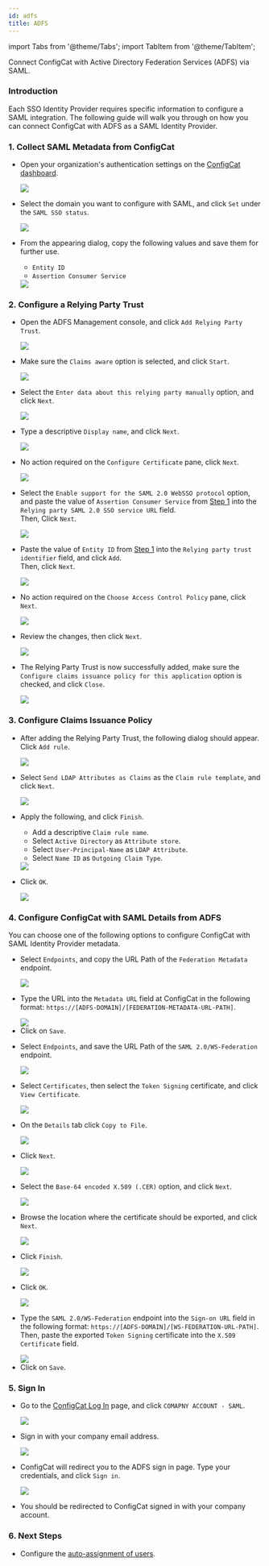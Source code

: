 ```yaml
---
id: adfs
title: ADFS
---
```


import Tabs from '@theme/Tabs';
import TabItem from '@theme/TabItem';

Connect ConfigCat with Active Directory Federation Services (ADFS) via SAML.

### Introduction
Each SSO Identity Provider requires specific information to configure a SAML integration. The following guide will walk you through on how you can connect ConfigCat with ADFS as a SAML Identity Provider.

### 1. Collect SAML Metadata from ConfigCat
- Open your organization's authentication settings on the <a href="https://app.configcat.com/organization/authentication" target="_blank">ConfigCat dashboard</a>.

  <img class="saml-tutorial-img" src="/docs/assets/saml/dashboard/authentication.png" />

- Select the domain you want to configure with SAML, and click `Set` under the `SAML SSO status`.

  <img class="saml-tutorial-img" src="/docs/assets/saml/dashboard/domains.png" />

- From the appearing dialog, copy the following values and save them for further use.
    - `Entity ID`
    - `Assertion Consumer Service`

    <img class="saml-tutorial-img" src="/docs/assets/saml/dashboard/saml_config.png" />

### 2. Configure a Relying Party Trust

- Open the ADFS Management console, and click `Add Relying Party Trust`.

  <img class="saml-tutorial-img" src="/docs/assets/saml/adfs/2_add_relying_party.png" />

- Make sure the `Claims aware` option is selected, and click `Start`.

  <img class="saml-tutorial-img" src="/docs/assets/saml/adfs/3_claims_aware.png" />

- Select the `Enter data about this relying party manually` option, and click `Next`.

  <img class="saml-tutorial-img" src="/docs/assets/saml/adfs/4_manual_metadata.png" />

- Type a descriptive `Display name`, and click `Next`.

  <img class="saml-tutorial-img" src="/docs/assets/saml/adfs/5_name.png" />

- No action required on the `Configure Certificate` pane, click `Next`.

  <img class="saml-tutorial-img" src="/docs/assets/saml/adfs/6_configure_cert.png" />

- Select the `Enable support for the SAML 2.0 WebSSO protocol` option, and paste the value of `Assertion Consumer Service` from [Step 1](#1-collect-saml-metadata-from-configcat) into the `Relying party SAML 2.0 SSO service URL` field.  
Then, Click `Next`.

  <img class="saml-tutorial-img" src="/docs/assets/saml/adfs/7_acs_url.png" />

- Paste the value of `Entity ID` from [Step 1](#1-collect-saml-metadata-from-configcat) into the `Relying party trust identifier` field, and click `Add`.  
Then, click `Next`.

  <img class="saml-tutorial-img" src="/docs/assets/saml/adfs/8_add_entity_id.png" />

- No action required on the `Choose Access Control Policy` pane, click `Next`.

  <img class="saml-tutorial-img" src="/docs/assets/saml/adfs/9_access_control_policy.png" />

- Review the changes, then click `Next`.

  <img class="saml-tutorial-img" src="/docs/assets/saml/adfs/10_ready_to_add_trust.png" />

- The Relying Party Trust is now successfully added, make sure the `Configure claims issuance policy for this application` option is checked, and click `Close`.

  <img class="saml-tutorial-img" src="/docs/assets/saml/adfs/11_finish_party.png" />

### 3. Configure Claims Issuance Policy

- After adding the Relying Party Trust, the following dialog should appear.  
Click `Add rule`.

  <img class="saml-tutorial-img" src="/docs/assets/saml/adfs/12_edit_claims.png" />

- Select `Send LDAP Attributes as Claims` as the `Claim rule template`, and click `Next`.

  <img class="saml-tutorial-img" src="/docs/assets/saml/adfs/13_ldap_claims.png" />

- Apply the following, and click `Finish`.
    - Add a descriptive `Claim rule name`.
    - Select `Active Directory` as `Attribute store`.
    - Select `User-Principal-Name` as `LDAP Attribute`.
    - Select `Name ID` as `Outgoing Claim Type`.

  <img class="saml-tutorial-img" src="/docs/assets/saml/adfs/14_unc_to_nameid.png" />

- Click `OK`.

  <img class="saml-tutorial-img" src="/docs/assets/saml/adfs/15_finish_claims.png" />

### 4. Configure ConfigCat with SAML Details from ADFS

You can choose one of the following options to configure ConfigCat with SAML Identity Provider metadata.

<Tabs>
  <TabItem value="metadataUrl" label="Metadata URL" default>
    <ul>
      <li>
        <p>Select <code>Endpoints</code>, and copy the URL Path of the <code>Federation Metadata</code> endpoint.</p>
        <img class="saml-tutorial-img" src="/docs/assets/saml/adfs/metadata_url.png" />
      </li>
      <li>
        <p>Type the URL into the <code>Metadata URL</code> field at ConfigCat in the following format: <code>https://[ADFS-DOMAIN]/[FEDERATION-METADATA-URL-PATH]</code>.</p>
        <img class="saml-tutorial-img" src="/docs/assets/saml/adfs/cc_metadata.png" />
      </li>
      <li>
        Click on <code>Save</code>.
      </li>
    </ul>
  </TabItem>
  <TabItem value="manual" label="Manual Configuration">
    <ul>
      <li>
        <p>Select <code>Endpoints</code>, and save the URL Path of the <code>SAML 2.0/WS-Federation</code> endpoint.</p>
        <img class="saml-tutorial-img" src="/docs/assets/saml/adfs/login_url.png" />
      </li>
      <li>
        <p>Select <code>Certificates</code>, then select the <code>Token Signing</code> certificate, and click <code>View Certificate</code>.</p>
        <img class="saml-tutorial-img" src="/docs/assets/saml/adfs/view_cert.png" />
      </li>
      <li>
        <p>On the <code>Details</code> tab click <code>Copy to File</code>.</p>
        <img class="saml-tutorial-img" src="/docs/assets/saml/adfs/copy_cert_to_file.png" />
      </li>
      <li>
        <p>Click <code>Next</code>.</p>
        <img class="saml-tutorial-img" src="/docs/assets/saml/adfs/cert_wizard.png" />
      </li>
      <li>
        <p>Select the <code>Base-64 encoded X.509 (.CER)</code> option, and click <code>Next</code>.</p>
        <img class="saml-tutorial-img" src="/docs/assets/saml/adfs/cert_export_base64.png" />
      </li>
      <li>
        <p>Browse the location where the certificate should be exported, and click <code>Next</code>.</p>
        <img class="saml-tutorial-img" src="/docs/assets/saml/adfs/cert_name.png" />
      </li>
      <li>
        <p>Click <code>Finish</code>.</p>
        <img class="saml-tutorial-img" src="/docs/assets/saml/adfs/cert_finish.png" />
      </li>
      <li>
        <p>Click <code>OK</code>.</p>
        <img class="saml-tutorial-img" src="/docs/assets/saml/adfs/cert_export_ok.png" />
      </li>
      <li>
        <p>Type the <code>SAML 2.0/WS-Federation</code> endpoint into the <code>Sign-on URL</code> field in the following format: <code>https://[ADFS-DOMAIN]/[WS-FEDERATION-URL-PATH]</code>.
        Then, paste the exported <code>Token Signing</code> certificate into the <code>X.509 Certificate</code> field.</p>
        <img class="saml-tutorial-img" src="/docs/assets/saml/adfs/cc_manual.png" />
      </li>
      <li>
        Click on <code>Save</code>.
      </li>
    </ul>
  </TabItem>
</Tabs>

### 5. Sign In
- Go to the <a href="https://app.configcat.com/login" target="_blank">ConfigCat Log In</a> page, and click `COMAPNY ACCOUNT - SAML`.
  
  <img class="saml-tutorial-img" src="/docs/assets/saml/dashboard/saml_login.png" />

- Sign in with your company email address.

  <img class="saml-tutorial-img" src="/docs/assets/saml/dashboard/company_email.png" />

- ConfigCat will redirect you to the ADFS sign in page. Type your credentials, and click `Sign in`.

  <img class="saml-tutorial-img" src="/docs/assets/saml/adfs/login.png" />

- You should be redirected to ConfigCat signed in with your company account.

### 6. Next Steps

- Configure the [auto-assignment of users](/docs/advanced/team-management/auto-assign-users).